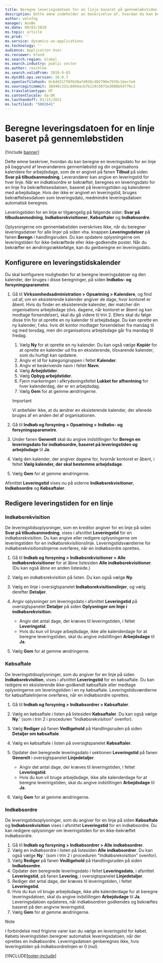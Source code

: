 ```yaml
---
title: Beregne leveringsdatoen for en linje baseret på gennemløbstiden
description: Dette emne indeholder en beskrivelse af, hvordan du kan beregne en leveringsdato for en linje på baggrund af leverandørens gennemløbstid og din organisations kalender med arbejdsdage.
author: velofog
manager: AnnBe
ms.date: 09/03/2019
ms.topic: article
ms.prod: ''
ms.service: dynamics-ax-applications
ms.technology: ''
audience: Application User
ms.reviewer: kfend
ms.search.region: Global
ms.search.industry: public sector
ms.author: roschlom
ms.search.validFrom: 2019-9-03
ms.dyn365.ops.version: 10.0.7
ms.openlocfilehash: 0c6dd317f0f630afd938cd02790e7559c1decfe6
ms.sourcegitcommit: 38d40c331c8894acb7b119c5073e3088b54776c1
ms.translationtype: HT
ms.contentlocale: da-DK
ms.lasthandoff: 01/15/2021
ms.locfileid: "5002641"
---
```

# <a name="calculate-the-delivery-date-for-a-line-based-on-the-lead-time"></a>Beregne leveringsdatoen for en linje baseret på gennemløbstiden

[!include [banner](../includes/banner.md)]

Dette emne beskriver, hvordan du kan beregne en leveringsdato for en linje på baggrund af leverandørens gennemløbstid og din organisations kalendere for arbejdsdage, som de er angivet på fanen **Tilbud** på siden **Svar på tilbudsanmodning**. Leverandører kan angive en leveringstid for hver linje. Når en indkøbsordre er bekræftet, beregnes en leveringsdato for en linje fra bekræftelsesdatoen, baseret på leveringstiden og kalenderen med arbejdsdage. Hvis der ikke er angivet en leveringstid, bruges bekræftelsesdatoen som leveringsdato, medmindre leveringsdatoen automatisk beregnes.

Leveringstiden for en linje er tilgængelig på følgende sider: **Svar på tilbudsanmodning**, **Indkøbsrekvisitioner**, **Købsaftaler** og **Indkøbsordre**.

Oplysningerne om gennemløbstiden overskrives ikke, når du beregner leveringsdatoer for alle linjer på siden vha. knappen **Leveringsdatoer** på fanen **Beregn** i handlingsruden. Du kan opdatere oplysningerne om leveringstiden for ikke-bekræftede eller ikke-godkendte poster. Når du bekræfter en ændringsrækkefølge, kan du genberegne en leveringsdato.

## <a name="set-up-a-lead-time-calendar"></a>Konfigurere en leveringstidskalender

Du skal konfigurere muligheden for at beregne leveringsdatoer og den kalender, der bruges i disse beregninger, på siden **Indkøbs- og forsyningsparametre**.

1. Gå til **Virksomhedsadministration \> Opsætning \> Kalendere**, og find ud af, om en eksisterende kalender angiver de dage, hvor kontoret er åbent. Hvis du finder en eksisterende kalender, der matcher din organisations arbejdsdage (dvs. dagene, når kontoret er åbent og kan modtage forsendelser), skal du gå videre til trin 2. Ellers skal du følge disse trin for at oprette en ny kalender til arbejdsdage. Du kan oprette en ny kalender, f.eks. hvis dit kontor modtager forsendelser fra mandag til og med torsdag, men din organisations arbejdsdage går fra mandag til fredag.

    1. Vælg **Ny** for at oprette en ny kalender. Du kan også vælge **Kopiér** for at oprette en kalender ud fra en eksisterende, tilsvarende kalender, som du hurtigt kan opdatere.
    2. Angiv et id for kategorigruppen i feltet **Kalender**.
    3. Angiv et beskrivende navn i feltet **Navn**.
    4. Vælg **Arbejdstider**.
    5. Vælg **Opbyg arbejdstider**.
    6. Fjern markeringen i afkrydsningsfeltet **Lukket for afhentning** for hver kalenderdag, der er en arbejdsdag.
    7. Vælg **Gem** for at gemme ændringerne.

    > [!IMPORTANT]
    > Vi anbefaler ikke, at du ændrer en eksisterende kalender, der allerede bruges af en anden del af organisationen.

2. Gå til **Indkøb og forsyning \> Opsætning \> Indkøbs- og forsyningsparametre**.
3. Under fanen **Generelt** skal du angive indstillingen for **Beregn en leveringsdato for indkøbsordre, baseret på leveringstiden og arbejdsdage** til **Ja**.
4. Vælg den kalender, der angiver dagene for, hvornår kontoret er åbent, i feltet **Vælg kalender, der skal bestemme arbejdsdage**.
5. Vælg **Gem** for at gemme ændringerne.

Afsnittet **Leveringstid** vises nu på siderne **Indkøbsrekvisitioner**, **Indkøbsordre** og **Købsaftaler**.

## <a name="edit-the-lead-time-for-a-line"></a>Redigere leveringstiden for en linje

### <a name="purchase-requisition"></a>Indkøbsrekvisition

De leveringstidsoplysninger, som en kreditor angiver for en linje på siden **Svar på tilbudsanmodning**, vises i afsnittet **Leveringstid** for en indkøbsrekvisition. Du kan angive eller redigere oplysningerne om leveringstiden for en indkøbsrekvisitionslinje. Leveringstidsværdierne for indkøbsrekvisitionslinjerne overføres, når en indkøbsordre oprettes.

1. Gå til **Indkøb og forsyning \> Indkøbsrekvisitioner \> Alle indkøbsrekvisitioner** for at åbne listesiden **Alle indkøbsrekvisitioner**. (Du kan også åbne en anden listeside.)
2. Vælg en indkøbsrekvisition på listen. Du kan også vælge **Ny**.
3. Vælg en linje i oversigtspanelet **Indkøbsrekvisitionslinjer**, og vælg derefter **Detaljer**.
4. Angiv oplysninger om leveringsdato i afsnittet **Leveringstid** på oversigtspanelet **Detaljer** på siden **Oplysninger om linje i indkøbsrekvisition**.

    - Angiv det antal dage, der kræves til leveringstiden, i feltet **Leveringstid**.
    - Hvis du kun vil bruge arbejdsdage, ikke alle kalenderdage for at beregne leveringstiden, skal du angive indstillingen **Arbejdsdage** til **Ja**.

7. Vælg **Gem** for at gemme ændringerne.

### <a name="purchase-agreement"></a>Købsaftale

De leveringstidsoplysninger, som du angiver for en linje på siden **Indkøbsrekvisition**, vises i afsnittet **Leveringstid** for en købsaftale. Du kan redigere en eksisterende ikke-godkendt købsaftale eller medtage oplysningerne om leveringstiden i en ny købsaftale. Leveringstidsværdierne for købsaftalelinjerne overføres, når en indkøbsordre oprettes.

1. Gå til **Indkøb og forsyning \> Indkøbsordrer \> Købsaftaler**.
2. Vælg en købsaftale i listen på listesiden **Købsaftaler**. Du kan også vælge **Ny**.' (som i trin 2 i proceduren "Indkøbsrekvisition" ovenfor).
3. Vælg **Rediger** på fanen **Vedligehold** på Handlingsruden på siden **Detaljer om købsaftale**.
4. Vælg en købsaftale i listen på oversigtspanelet **Købsaftaler**.
5. Opdater den beregnede leveringsdato i sektionen **Leveringstid** på fanen **Generelt** i oversigtspanelet **Linjedetaljer**.

    - Angiv det antal dage, der kræves til leveringstiden, i feltet **Leveringstid**.
    - Hvis du kun vil bruge arbejdsdage, ikke alle kalenderdage for at beregne leveringstiden, skal du angive indstillingen **Arbejdsdage** til **Ja**.

8. Vælg **Gem** for at gemme ændringerne.

### <a name="purchase-order"></a>Indkøbsordre

De leveringstidsoplysninger, som du angiver for en linje på siden **Købsaftale** og **Indkøbsrekvisition** vises i afsnittet **Leveringstid** for en indkøbsordre. Du kan redigere oplysninger om leveringstiden for en ikke-bekræftet indkøbsordre.

1. Gå til **Indkøb og forsyning \> Indkøbsordrer \> Alle indkøbsordrer**.
2. Vælg en indkøbsordre i listen på listesiden **Alle indkøbsordrer**. Du kan også vælge **Ny**.' (som i trin 2 i proceduren "Indkøbsrekvisition" ovenfor).
2. Vælg **Rediger** på fanen **Vedligehold** på Handlingsruden på siden **Indkøbsordre**.
3. Opdater den beregnede leveringsdato i feltet **Leveringsdato**, i afsnittet **Leveringstid**, på fanen **Levering**, i oversigtspanelet **Linjedetaljer**.
4. Rediger det antal dage, der kræves til leveringstiden, i feltet **Leveringstid**.
5. Hvis du kun vil bruge arbejdsdage, ikke alle kalenderdage for at beregne leveringsdatoen, skal du angive indstillingen **Arbejdsdage** til **Ja**. Leveringsdatoen opdateres, når indkøbsordren godkendes og bekræftes baseret på den angivne leveringstid.
6. Vælg **Gem** for at gemme ændringerne.

> [!NOTE]
> I forbindelse med frigivne varer kan du vælge en leveringstid for købet. Købets leveringstiden beregner automatisk leveringsdatoen, når der oprettes en indkøbsordre. Leveringsdatoen genberegnes ikke, hvis leveringstiden på indkøbsordrelinjen er 0 (nul).


[!INCLUDE[footer-include](../../includes/footer-banner.md)]